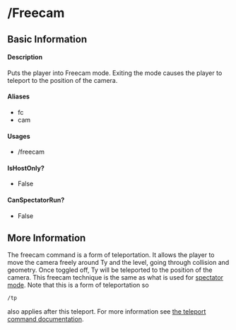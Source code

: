 ﻿# /Freecam

## Basic Information

#### Description
Puts the player into Freecam mode. Exiting the mode causes the player to teleport to the position of the camera.

#### Aliases
- fc
- cam

#### Usages
- /freecam

#### IsHostOnly?
- False

#### CanSpectatorRun?
- False

## More Information
The freecam command is a form of teleportation. It allows the player to move the camera freely around Ty and the level, going through collision and geometry. Once toggled off, Ty will be teleported to the position of the camera.
This freecam technique is the same as what is used for [spectator mode](../Spectator.md).
Note that this is a form of teleportation so
```cmd
/tp
```
also applies after this teleport. For more information see [the teleport command documentation](./Teleport.md).